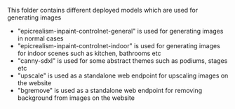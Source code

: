 This folder contains different deployed models which are used for generating images

- "epicrealism-inpaint-controlnet-general" is used for generating images in normal cases
- "epicrealism-inpaint-controlnet-indoor" is used for generating images for indoor scenes such as kitchen, bathrooms etc
- "canny-sdxl" is used for some abstract themes such as podiums, stages etc
- "upscale" is used as a standalone web endpoint for upscaling images on the website
- "bgremove" is used as a standalone web endpoint for removing background from images on the website
